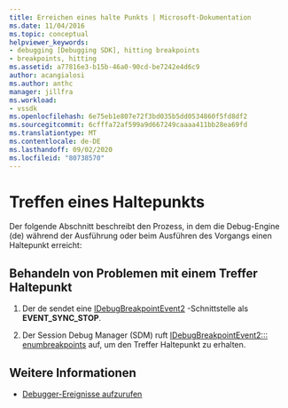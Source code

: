 ```yaml
---
title: Erreichen eines halte Punkts | Microsoft-Dokumentation
ms.date: 11/04/2016
ms.topic: conceptual
helpviewer_keywords:
- debugging [Debugging SDK], hitting breakpoints
- breakpoints, hitting
ms.assetid: a77816e3-b15b-46a0-90cd-be7242e4d6c9
author: acangialosi
ms.author: anthc
manager: jillfra
ms.workload:
- vssdk
ms.openlocfilehash: 6e75eb1e807e72f3bd035b5dd0534860f5fd8df2
ms.sourcegitcommit: 6cfffa72af599a9d667249caaaa411bb28ea69fd
ms.translationtype: MT
ms.contentlocale: de-DE
ms.lasthandoff: 09/02/2020
ms.locfileid: "80738570"
---
```

# <a name="hit-a-breakpoint"></a>Treffen eines Haltepunkts
Der folgende Abschnitt beschreibt den Prozess, in dem die Debug-Engine (de) während der Ausführung oder beim Ausführen des Vorgangs einen Haltepunkt erreicht:

## <a name="troubleshoot-a-hit-breakpoint"></a>Behandeln von Problemen mit einem Treffer Haltepunkt

1. Der de sendet eine [IDebugBreakpointEvent2](../../extensibility/debugger/reference/idebugbreakpointevent2.md) -Schnittstelle als **EVENT_SYNC_STOP**.

2. Der Session Debug Manager (SDM) ruft [IDebugBreakpointEvent2::: enumbreakpoints](../../extensibility/debugger/reference/idebugbreakpointevent2-enumbreakpoints.md) auf, um den Treffer Haltepunkt zu erhalten.

## <a name="see-also"></a>Weitere Informationen
- [Debugger-Ereignisse aufzurufen](../../extensibility/debugger/calling-debugger-events.md)
